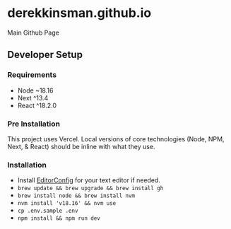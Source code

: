 # derekkinsman.github.io

Main Github Page

## Developer Setup

### Requirements

- Node ~18.16
- Next ^13.4
- React ^18.2.0

### Pre Installation

This project uses Vercel. Local versions of core technologies (Node, NPM, Next, & React) should be inline with what they use.

### Installation

- Install [EditorConfig](https://editorconfig.org) for your text editor if needed.
- `brew update && brew upgrade && brew install gh`
- `brew install node && brew install nvm`
- `nvm install 'v18.16' && nvm use`
- `cp .env.sample .env`
- `npm install && npm run dev`
